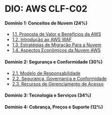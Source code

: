 # DIO: AWS CLF-C02

#### Domínio 1: Conceitos de Nuvem (24%)
* [1.1. Proposta de Valor e Benefícios da AWS][1.1]
* [1.2. Introdução ao AWS WAF][1.2]
* [1.3. Estratégias de Migração Para a Nuvem][1.3]
* [1.4. Aspectos Econômicos da Nuvem AWS][1.4]

#### Domínio 2: Segurança e Conformidade (30%)
* [2.1. Modelo de Responsabilidade][2.1]
* [2.2. Segurança, Governança e Conformidade][2.2]
* [2.3. Recursos de Gerenciamento de Acesso][2.3]

#### Domínio 3: Tecnologia e Serviços (34%)

#### Domínio 4: Cobrança, Preços e Suporte (12%)

[1.1]: https://github.com/digitalinnovationone/aws-clf-c02/wiki/1.1.-Proposta-de-Valor-e-Benef%C3%ADcios-da-Nuvem-AWS
[1.2]: https://github.com/digitalinnovationone/aws-clf-c02/wiki/1.2.-Introdu%C3%A7%C3%A3o-ao-AWS-Well%E2%80%90Architected-Framework
[1.3]: https://github.com/digitalinnovationone/aws-clf-c02/wiki/1.3.-Estrat%C3%A9gias-de-Migra%C3%A7%C3%A3o-Para-a-Nuvem-Com-AWS-CAF
[1.4]: https://github.com/digitalinnovationone/aws-clf-c02/wiki/1.4.-Aspectos-Econ%C3%B4micos-da-Nuvem-AWS
[2.1]: https://github.com/digitalinnovationone/aws-clf-c02/wiki/2.1.-Modelo-de-Responsabilidade-Compartilhada-da-AWS
[2.2]: https://github.com/digitalinnovationone/aws-clf-c02/wiki/2.2.-Seguran%C3%A7a,-Governan%C3%A7a-e-Conformidade-na-Nuvem-AWS
[2.3]: https://github.com/digitalinnovationone/aws-clf-c02/wiki/2.3.-Recursos-de-Gerenciamento-de-Acesso-da-AWS